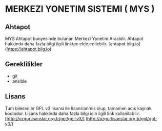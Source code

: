 # **MERKEZI YONETIM SISTEMI ( MYS )**

Ahtapot
-------

MYS Ahtapot bunyesinde bulunan Merkezi Yonetim Aracidir. 
Ahtapot hakkinda daha fazla bilgi ilgili linkten elde edilebilir.
[ahtapot.bilg.io] (https://ahtapot.bilg.io)

Gereklilikler
-------------

- git
- ansible

Lisans
------

Tum bilesenler GPL v3 lisansi ile lisanslanmis olup, tamamen acik kaynak kodludur.
Lisans hakkinda daha fazla bilgi icin ilgili link kullanilabilir.
[http://ozgurlisanslar.org.tr/gpl/gpl-v3/] (http://ozgurlisanslar.org.tr/gpl/gpl-v3/)
